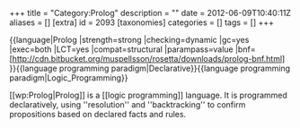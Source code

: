 +++
title = "Category:Prolog"
description = ""
date = 2012-06-09T10:40:11Z
aliases = []
[extra]
id = 2093
[taxonomies]
categories = []
tags = []
+++

{{language|Prolog
|strength=strong
|checking=dynamic
|gc=yes
|exec=both
|LCT=yes
|compat=structural
|parampass=value
|bnf=[http://cdn.bitbucket.org/muspellsson/rosetta/downloads/prolog-bnf.html]
}}{{language programming paradigm|Declarative}}{{language programming paradigm|Logic_Programming}}


[[wp:Prolog|Prolog]] is a [[logic programming]] language. It is programmed declaratively, using ''resolution'' and ''backtracking'' to confirm propositions based on declared facts and rules.
<br clear="both">
